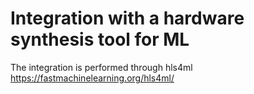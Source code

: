 # Integration with a hardware synthesis tool for ML

The integration is performed through hls4ml https://fastmachinelearning.org/hls4ml/





